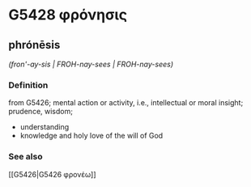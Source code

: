 # G5428 φρόνησις

## phrónēsis

_(fron'-ay-sis | FROH-nay-sees | FROH-nay-sees)_

### Definition

from G5426; mental action or activity, i.e., intellectual or moral insight; prudence, wisdom; 

- understanding
- knowledge and holy love of the will of God

### See also

[[G5426|G5426 φρονέω]]
